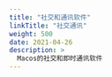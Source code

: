 ```yaml
---
title: "社交和通讯软件"
linkTitle: "社交通讯"
weight: 500
date: 2021-04-26
description: >
  Macos的社交和即时通讯软件
---
```

